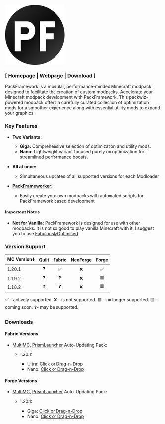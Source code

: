 <img title="" src="https://raw.githubusercontent.com/Den4enko/PackFramework/meta/logo.svg" alt="" width="128" height="128" data-align="center" style="zoom:150%;">

### [ [Homepage](https://den4enko.github.io/) | [Webpage](https://den4enko.github.io/posts/PackFramework/) | [Download](https://github.com/Den4enko/PackFramework?tab=readme-ov-file#downloads) ]

PackFramework is a modular, performance-minded Minecraft modpack designed to facilitate the creation of custom modpacks. Accelerate your Minecraft modpack development with PackFramework. This packwiz-powered modpack offers a carefully curated collection of optimization mods for a smoother experience along with essential utility mods to expand your graphics.

### Key Features

* **Two Variants:**
  
  * **Giga:** Comprehensive selection of optimization and utility mods.
  * **Nano:** Lightweight variant focused purely on optimization for streamlined performance boosts.

* **All at once:**
  
  * Simultaneous updates of all supported versions for each Modloader

* **[PackFrameworker](https://github.com/Den4enko/PackFrameworker):**
  
  * Easily create your own modpacks with automated scripts for PackFramework based development


####  Important Notes

* **Not for Vanilla:** PackFramework is designed for use with other modpacks. It is not so good to play vanilla Minecraft with it, I suggest you to use [FabulouslyOptimised](https://download.fo/).

### Version Support

| MC Version⬇️ | Quilt | Fabric | NeoForge | Forge |
| ------------ |:-----:|:------:|:--------:|:-----:|
| 1.20.1       | ❓     | ✅      | ❌        | ✅     |
| 1.19.2       | ❓     | ❓      | ❌        | 🟥     |
| 1.18.2       | ❓     | ❓      | ❌        | 🟥     |

✅ - actively supported. ❌ - is not supported. 🟥 - no longer supported. 🟨 - coming soon. ❓- may be supported.

### Downloads

#### Fabric Versions

* [MultiMC](https://multimc.org/), [PrismLauncher](https://prismlauncher.org/) Auto-Updating Pack:
  
  * 1.20.1:
    
    * Ultra: [Click or Drag-n-Drop](https://den4enko.github.io/PackFramework/downloads/mmc/PackFramework%20Fabric%201.20.1%20Giga.zip)
    * Nano: [Click or Drag-n-Drop](https://den4enko.github.io/PackFramework/downloads/mmc/PackFramework%20Fabric%201.20.1%20Nano.zip)

#### Forge Versions

- [MultiMC](https://multimc.org/), [PrismLauncher](https://prismlauncher.org/) Auto-Updating Pack:
  
  - 1.20.1:
    
    - Giga: [Click or Drag-n-Drop](https://den4enko.github.io/PackFramework/downloads/mmc/PackFramework%20Forge%201.20.1%20Giga.zip)
    - Nano: [Click or Drag-n-Drop](https://den4enko.github.io/PackFramework/downloads/mmc/PackFramework%20Forge%201.20.1%20Nano.zip)
